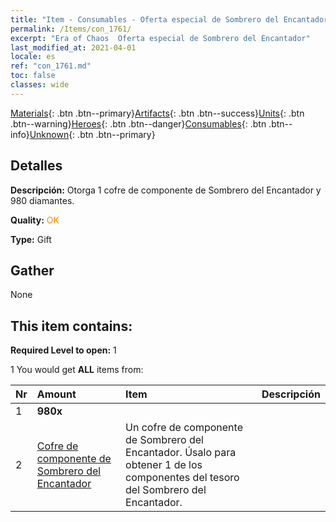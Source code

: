 ```yaml
---
title: "Item - Consumables - Oferta especial de Sombrero del Encantador"
permalink: /Items/con_1761/
excerpt: "Era of Chaos  Oferta especial de Sombrero del Encantador"
last_modified_at: 2021-04-01
locale: es
ref: "con_1761.md"
toc: false
classes: wide
---
```

 [Materials](/es/Items/){: .btn .btn--primary}[Artifacts](/es/Items/Artifacts/){: .btn .btn--success}[Units](/es/Items/Units/){: .btn .btn--warning}[Heroes](/es/Items/Heroes/){: .btn .btn--danger}[Consumables](/es/Items/Consumables/){: .btn .btn--info}[Unknown](/es/Items/Unknown/){: .btn .btn--primary}

## Detalles
 **Descripción:** Otorga 1 cofre de componente de Sombrero del Encantador y 980 diamantes.

 **Quality:** <span style="color: #FF8C00">OK</span>

 **Type:** Gift

## Gather

  None

## This item contains:

 **Required Level to open:** 1

 1 You would get **ALL** items  from:

  | Nr | Amount |     Item    | Descripción |
  |:---|:-------|:------------|:-----------:|
  | 1 |  **980x** | <i class="fas fa-gem"/> |  | 
  | 2 | [Cofre de componente de Sombrero del Encantador](/es/Items/con_1359/) | Un cofre de componente de Sombrero del Encantador. Úsalo para obtener 1 de los componentes del tesoro del Sombrero del Encantador. | 
